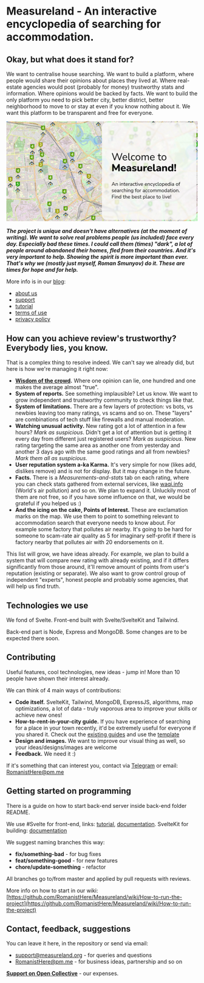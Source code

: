 # Measureland - An interactive encyclopedia of searching for accommodation.

## Okay, but what does it stand for?

We want to centralise house searching. We want to build a platform, where people would share their opinions about places they lived at. Where real-estate agencies would post (probably for money) trustworthy stats and information. Where opinions would be backed by facts. We want to build the only platform you need to pick better city, better district, better neighborhood to move to or stay at even if you know nothing about it. We want this platform to be transparent and free for everyone.

![Measureland banner](static/images/preview/rectangle_en_150.jpg)

***The project is unique and doesn't have alternatives (at the moment of writing). We want to solve real problems people (us included) face every day. Especially bad these times. I could call them (times) "dark", a lot of people around abandoned their homes, fled from their countries. And it's very important to help. Showing the spirit is more important than ever. That's why we (mostly just myself, Roman Smunyov) do it. These are times for hope and for help.***

More info is in our [blog](https://measureland.org/blog):
- [about us](https://measureland.org/blog/about-us)
- [support](https://measureland.org/blog/support)
- [tutorial](https://measureland.org/blog/tutorial)
- [terms of use](https://measureland.org/blog/terms-of-use)
- [privacy policy](https://measureland.org/blog/privacy-policy)

## How can you achieve review's trustworthy? Everybody lies, you know.

That is a complex thing to resolve indeed. We can't say we already did, but here is how we're managing it right now:
- **[Wisdom of the crowd](https://en.wikipedia.org/wiki/Wisdom_of_the_crowd).** Where one opinion can lie, one hundred and one makes the average almost "true".
- **System of reports.** See something implausible? Let us know. We want to grow independent and trustworthy community to check things like that.
- **System of limitations.** There are a few layers of protection: vs bots, vs newbies leaving too many ratings, vs scams and so on. These "layers" are combinations of tech stuff like firewalls and manual moderation.
- **Watching unusual activity.** New rating got a lot of attention in a few hours? *Mark as suspicious*. Didn't get a lot of attention but is getting it every day from different just registered users? *Mark as suspicious*. New rating targeting the same area as another one from yesterday and another 3 days ago with the same good ratings and all from newbies? *Mark them all as suspicious*.
- **User reputation system a-ka Karma.** It's very simple for now (likes add, dislikes remove) and is not for display. But it may change in the future.
- **Facts.** There is a *Measurements-and-stats* tab on each rating, where you can check stats gathered from external services, like [waqi.info](https://waqi.info/) (World's air pollution) and so on. We plan to expand it. Unluckily most of them are not free, so if you have some influence on that, we would be grateful if you helped us :)
- **And the icing on the cake, Points of Interest.** These are exclamation marks on the map. We use them to point to something relevant to accommodation search that everyone needs to know about. For example some factory that pollutes air nearby. It's going to be hard for someone to scam-rate air quality as 5 for imaginary self-profit if there is factory nearby that pollutes air with 20 endorsements on it.

This list will grow, we have ideas already. For example, we plan to build a system that will compare new rating with already existing, and if it differs significantly from those around, it'll remove amount of points from user's reputation (existing or separate). We also want to grow control group of independent "experts", honest people and probably some agencies, that will help us find truth.

## Technologies we use

We fond of Svelte. Front-end built with Svelte/SvelteKit and Tailwind.

Back-end part is Node, Express and MongoDB. Some changes are to be expected there soon.

## Contributing

Useful features, cool technologies, new ideas - jump in! More than 10 people have shown their interest already.

We can think of 4 main ways of contributions:
- **Code itself.** SvelteKit, Tailwind, MongoDB, ExpressJS, algorithms, map optimizations, a lot of data - truly vaporous area to improve your skills or achieve new ones!
- **How-to-rent-in-your-city guide.** If you have experience of searching for a place in your town recently, it'd be extremely useful for everyone if you shared it. Check out the [existing guides](https://measureland.org/blog) and use the [template](src/markdown/guides/en/minsk-belarus.md)
- **Design and images.** We want to improve our visual thing as well, so your ideas/designs/images are welcome
- **Feedback.** We need it :)

If it's something that can interest you, contact via [Telegram](https://t.me/measurelandBot) or email: RomanistHere@pm.me

## Getting started on programming

There is a guide on how to start back-end server inside back-end folder README.

We use #Svelte for front-end, links: [tutorial](https://svelte.dev/tutorial), [documentation](https://svelte.dev/docs). SvelteKit for building: [documentation](https://kit.svelte.dev/docs)

We suggest naming branches this way:

- **fix/something-bad** - for bug fixes
- **feat/something-good** - for new features
- **chore/update-something** - refactor

All branches go to/from master and applied by pull requests with reviews.

More info on how to start in our wiki: [https://github.com/RomanistHere/Measureland/wiki/How-to-run-the-project](https://github.com/RomanistHere/Measureland/wiki/How-to-run-the-project)

## Contact, feedback, suggestions

You can leave it here, in the repository or send via email:
- support@measureland.org - for queries and questions
- RomanistHere@pm.me - for business ideas, partnership and so on

**[Support on Open Collective](https://opencollective.com/measureland)** - our expenses.
